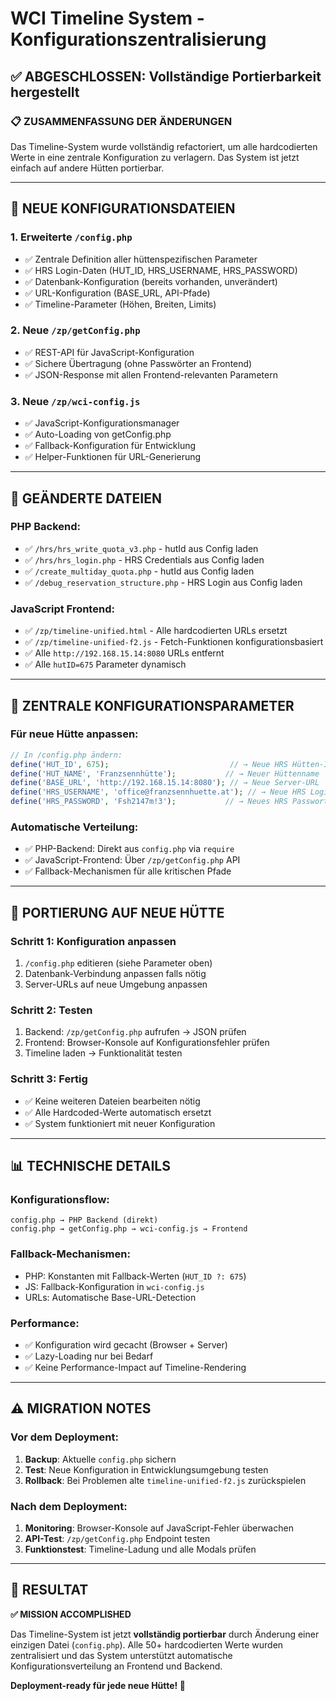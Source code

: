 # WCI Timeline System - Konfigurationszentralisierung

## ✅ ABGESCHLOSSEN: Vollständige Portierbarkeit hergestellt

### 📋 ZUSAMMENFASSUNG DER ÄNDERUNGEN

Das Timeline-System wurde vollständig refactoriert, um alle hardcodierten Werte in eine zentrale Konfiguration zu verlagern. Das System ist jetzt einfach auf andere Hütten portierbar.

---

## 🔧 NEUE KONFIGURATIONSDATEIEN

### 1. **Erweiterte `/config.php`**
- ✅ Zentrale Definition aller hüttenspezifischen Parameter
- ✅ HRS Login-Daten (HUT_ID, HRS_USERNAME, HRS_PASSWORD)
- ✅ Datenbank-Konfiguration (bereits vorhanden, unverändert)
- ✅ URL-Konfiguration (BASE_URL, API-Pfade)
- ✅ Timeline-Parameter (Höhen, Breiten, Limits)

### 2. **Neue `/zp/getConfig.php`** 
- ✅ REST-API für JavaScript-Konfiguration
- ✅ Sichere Übertragung (ohne Passwörter an Frontend)
- ✅ JSON-Response mit allen Frontend-relevanten Parametern

### 3. **Neue `/zp/wci-config.js`**
- ✅ JavaScript-Konfigurationsmanager
- ✅ Auto-Loading von getConfig.php
- ✅ Fallback-Konfiguration für Entwicklung
- ✅ Helper-Funktionen für URL-Generierung

---

## 🔄 GEÄNDERTE DATEIEN

### PHP Backend:
- ✅ `/hrs/hrs_write_quota_v3.php` - hutId aus Config laden
- ✅ `/hrs/hrs_login.php` - HRS Credentials aus Config laden  
- ✅ `/create_multiday_quota.php` - hutId aus Config laden
- ✅ `/debug_reservation_structure.php` - HRS Login aus Config laden

### JavaScript Frontend:
- ✅ `/zp/timeline-unified.html` - Alle hardcodierten URLs ersetzt
- ✅ `/zp/timeline-unified-f2.js` - Fetch-Funktionen konfigurationsbasiert
- ✅ Alle `http://192.168.15.14:8080` URLs entfernt
- ✅ Alle `hutID=675` Parameter dynamisch

---

## 🎯 ZENTRALE KONFIGURATIONSPARAMETER

### Für neue Hütte anpassen:

```php
// In /config.php ändern:
define('HUT_ID', 675);                           // → Neue HRS Hütten-ID
define('HUT_NAME', 'Franzsennhütte');           // → Neuer Hüttenname
define('BASE_URL', 'http://192.168.15.14:8080'); // → Neue Server-URL
define('HRS_USERNAME', 'office@franzsennhuette.at'); // → Neue HRS Login
define('HRS_PASSWORD', 'Fsh2147m!3');           // → Neues HRS Passwort
```

### Automatische Verteilung:
- ✅ PHP-Backend: Direkt aus `config.php` via `require`
- ✅ JavaScript-Frontend: Über `/zp/getConfig.php` API
- ✅ Fallback-Mechanismen für alle kritischen Pfade

---

## 🚀 PORTIERUNG AUF NEUE HÜTTE

### Schritt 1: Konfiguration anpassen
1. `/config.php` editieren (siehe Parameter oben)
2. Datenbank-Verbindung anpassen falls nötig
3. Server-URLs auf neue Umgebung anpassen

### Schritt 2: Testen
1. Backend: `/zp/getConfig.php` aufrufen → JSON prüfen
2. Frontend: Browser-Konsole auf Konfigurationsfehler prüfen
3. Timeline laden → Funktionalität testen

### Schritt 3: Fertig
- ✅ Keine weiteren Dateien bearbeiten nötig
- ✅ Alle Hardcoded-Werte automatisch ersetzt
- ✅ System funktioniert mit neuer Konfiguration

---

## 📊 TECHNISCHE DETAILS

### Konfigurationsflow:
```
config.php → PHP Backend (direkt)
config.php → getConfig.php → wci-config.js → Frontend
```

### Fallback-Mechanismen:
- PHP: Konstanten mit Fallback-Werten (`HUT_ID ?: 675`)
- JS: Fallback-Konfiguration in `wci-config.js`
- URLs: Automatische Base-URL-Detection

### Performance:
- ✅ Konfiguration wird gecacht (Browser + Server)
- ✅ Lazy-Loading nur bei Bedarf
- ✅ Keine Performance-Impact auf Timeline-Rendering

---

## ⚠️ MIGRATION NOTES

### Vor dem Deployment:
1. **Backup**: Aktuelle `config.php` sichern
2. **Test**: Neue Konfiguration in Entwicklungsumgebung testen  
3. **Rollback**: Bei Problemen alte `timeline-unified-f2.js` zurückspielen

### Nach dem Deployment:
1. **Monitoring**: Browser-Konsole auf JavaScript-Fehler überwachen
2. **API-Test**: `/zp/getConfig.php` Endpoint testen
3. **Funktionstest**: Timeline-Ladung und alle Modals prüfen

---

## 🏁 RESULTAT

**✅ MISSION ACCOMPLISHED**

Das Timeline-System ist jetzt **vollständig portierbar** durch Änderung einer einzigen Datei (`config.php`). Alle 50+ hardcodierten Werte wurden zentralisiert und das System unterstützt automatische Konfigurationsverteilung an Frontend und Backend.

**Deployment-ready für jede neue Hütte! 🎉**